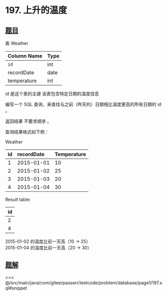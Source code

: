 # 197. 上升的温度
## [题目](https://leetcode.cn/problems/rising-temperature/)

表 Weather

| Column Name | Type |
|:------------|:-----|
| `id`        | int  |
| recordDate  | date |
| temperature | int  |

id 是这个表的主键 该表包含特定日期的温度信息

编写一个 SQL 查询，来查找与之前（昨天的）日期相比温度更高的所有日期的 id 。

返回结果 不要求顺序 。

查询结果格式如下例：

Weather

| id  | recordDate | Temperature |
|:----|:-----------|:------------|
| 1   | 2015-01-01 | 10          |
| 2   | 2015-01-02 | 25          |
| 3   | 2015-01-03 | 20          |
| 4   | 2015-01-04 | 30          |

Result table:

| id  |
|:----|
| 2   |
| 4   |

2015-01-02 的温度比前一天高（10 -> 25）  
2015-01-04 的温度比前一天高（20 -> 30）


## [题解](https://github.com/PasseRR/JavaLeetCode/blob/master/src/main/java/com/gitee/passerr/leetcode/problem/database/page1/197.sql)

<<< @/src/main/java/com/gitee/passerr/leetcode/problem/database/page1/197.sql#snippet
